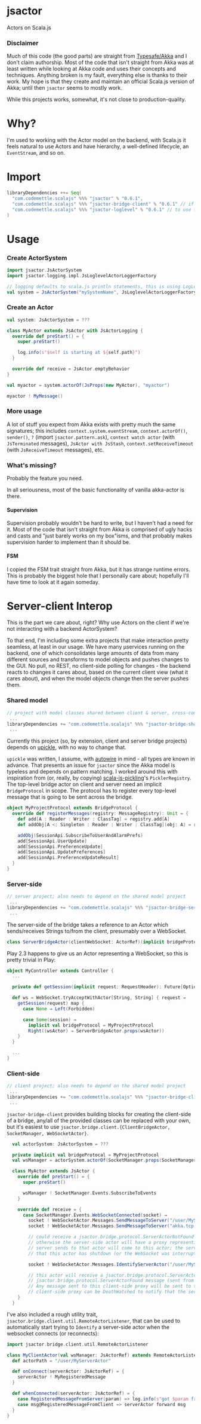 # jsactor
Actors on Scala.js

### Disclaimer
Much of this code (the good parts) are straight from [Typesafe/Akka](https://github.com/akka/akka) and I don't claim
authorship. Most of the code that isn't straight from Akka was at least written while looking at Akka code and uses
their concepts and techniques. Anything broken is my fault, everything else is thanks to their work. My hope is that
they create and maintain an official Scala.js version of Akka; until then `jsactor` seems to mostly work.

While this projects works, somewhat, it's not close to production-quality.

# Why?

I'm used to working with the Actor model on the backend, with Scala.js it feels natural to use Actors and have
hierarchy, a well-defined lifecycle, an `EventStream`, and so on.

# Import

```scala
libraryDependencies ++= Seq(
  "com.codemettle.scalajs" %%% "jsactor" % "0.6.1",
  "com.codemettle.scalajs" %%% "jsactor-bridge-client" % "0.6.1" // if using jsactor-bridge
  "com.codemettle.scalajs" %%% "jsactor-loglevel" % "0.6.1" // to use the LogLevel logging adapter
)
```

# Usage

### Create ActorSystem

```scala
import jsactor.JsActorSystem
import jsactor.logging.impl.JsLoglevelActorLoggerFactory

// logging defaults to scala.js println statements, this is using LogLevel; JsNullActorLoggerFactory also exists
val system = JsActorSystem("mySystemName", JsLoglevelActorLoggerFactory)
```

### Create an Actor

```scala
val system: JsActorSystem = ???

class MyActor extends JsActor with JsActorLogging {
  override def preStart() = {
    super.preStart()

    log.info(s"$self is starting at ${self.path}")
  }

  override def receive = JsActor.emptyBehavior
}

val myactor = system.actorOf(JsProps(new MyActor), "myactor")

myactor ! MyMessage()
```

### More usage

A lot of stuff you expect from Akka exists with pretty much the same signatures; this includes `context.system.eventStream`,
`context.actorOf()`, `sender()`, `?` (import `jsactor.pattern.ask`), `context watch actor` (with `JsTerminated` messages),
`JsActor with JsStash`, `context.setReceiveTimeout` (with `JsReceiveTimeout` messages), etc.

### What's missing?

Probably the feature you need.

In all seriousness, most of the basic functionality of vanilla akka-actor is there.

#### Supervision

Supervision probably wouldn't be hard to write, but I haven't had a need for it. Most of the code that isn't straight
from Akka is comprised of ugly hacks and casts and "just barely works on my box"isms, and that probably makes
supervision harder to implement than it should be.

#### FSM

I copied the FSM trait straight from Akka, but it has strange runtime errors. This is probably the biggest hole that I
personally care about; hopefully I'll have time to look at it again someday.

# Server-client Interop

This is the part we care about, right? Why use Actors on the client if we're not interacting with a backend ActorSystem?

To that end, I'm including some extra projects that make interaction pretty seamless, at least in our usage. We have
many µservices running on the backend, one of which consolidates large amounts of data from many different sources and
transforms to model objects and pushes changes to the GUI. No pull, no REST, no client-side polling for changes - the
backend reacts to changes it cares about, based on the current client view (what it cares about), and when the model
objects change then the server pushes them.

### Shared model

```scala
// project with model classes shared between client & server, cross-compiled to JVM & JS
 ...
libraryDependencies += "com.codemettle.scalajs" %%% "jsactor-bridge-shared" % "0.6.1"
 ...
```

Currently this project (so, by extension, client and server bridge projects) depends on
[upickle](https://github.com/lihaoyi/upickle), with no way to change that.

`upickle` was written, I assume, with [autowire](https://github.com/lihaoyi/autowire) in mind - all types are known in
advance. That presents an issue for `jsactor` since the Akka model is typeless and depends on pattern matching.
I worked around this with inspiration from (or, really, by copying) [scala-js-pickling](https://github.com/scala-js/scala-js-pickling)'s
`PicklerRegistry`. The top-level bridge actor on client and server need an implicit `BridgeProtocol` in scope. The
protocol has to register every top-level message that is going to be sent across the bridge.

```scala
object MyProjectProtocol extends BridgeProtocol {
  override def registerMessages(registry: MessageRegistry): Unit = {
    def add[A : Reader : Writer : ClassTag] = registry.add[A]
    def addObj[A <: Singleton : Reader : Writer : ClassTag](obj: A) = registry.addObj(obj)

    addObj(SessionApi.SubscribeToUserAndAlarmPrefs)
    add[SessionApi.UserUpdate]
    add[SessionApi.PreferenceUpdate]
    add[SessionApi.UpdatePreferences]
    add[SessionApi.PreferenceUpdateResult]
  }
}
```

### Server-side

```scala
// server project; also needs to depend on the shared model project
 ...
libraryDependencies += "com.codemettle.scalajs" %%% "jsactor-bridge-server" % "0.6.1"
 ...
```

The server-side of the bridge takes a reference to an Actor which sends/receives Strings to/from the client,
presumably over a WebSocket.

```scala
class ServerBridgeActor(clientWebSocket: ActorRef)(implicit bridgeProtocol: BridgeProtocol) extends Actor
```

Play 2.3 happens to give us an Actor representing a WebSocket, so this is pretty trivial in Play:

```scala
object MyController extends Controller {
  ...

  private def getSession(implicit request: RequestHeader): Future[Option[ClientSession]] = ???

  def ws = WebSocket.tryAcceptWithActor[String, String] { request ⇒
    getSession(request) map {
      case None ⇒ Left(Forbidden)

      case Some(session) ⇒
        implicit val bridgeProtocol = MyProjectProtocol
        Right((wsActor) ⇒ ServerBridgeActor.props(wsActor))
    }
  }

  ...
}
```

### Client-side

```scala
// client project; also needs to depend on the shared model project
 ...
libraryDependencies += "com.codemettle.scalajs" %%% "jsactor-bridge-client" % "0.6.1"
 ...
```

`jsactor-bridge-client` provides building blocks for creating the client-side of a bridge, any/all of the provided
 classes can be replaced with your own, but it's easiest to use `jsactor.bridge.client.{ClientBridgeActor, SocketManager, WebSocketActor}`.

```scala
  val actorSystem: JsActorSystem = ???

  private implicit val bridgeProtocal = MyProjectProtocol
  val wsManager = actorSystem.actorOf(SocketManager.props(SocketManager.Config("ws://localhost:9000/ws"), "socketManager")

  class MyActor extends JsActor {
    override def preStart() = {
      super.preStart()

      wsManager ! SocketManager.Events.SubscribeToEvents
    }

    override def receive = {
      case SocketManager.Events.WebSocketConnected(socket) ⇒
        socket ! WebSocketActor.Messages.SendMessageToServer("/user/MyServerActor", MessageThatIHaveRegistered())
        socket ! WebSocketActor.Messages.SendMessageToServer("akka.tcp://ActorSystem@address:port/user/MyServerActor", MessageThatIHaveRegistered())

        // could receive a jsactor.bridge.protocol.ServerActorNotFound message,
        // otherwise the server-side actor will have a proxy representing this client-side actor, any messages the
        // server sends to that actor will come to this actor; the server can DeathWatch that proxy to be notified
        // that this actor has shutdown (or the WebSocket was interrupted)

        socket ! WebSocketActor.Messages.IdentifyServerActor("/user/MyServerActor")

        // this actor will receive a jsactor.bridge.protocol.ServerActorNotFound message, or will receive a
        // jsactor.bridge.protocol.ServerActorFound message (sent from the client-side proxy of that server-side actor).
        // Any message sent to this client-side proxy will be sent to the corresponding server-side actor, and the
        // client-side proxy can be DeathWatched to notify that the server actor has shutdown (or WebSocket was interrupted).
    }
  }
```

I've also included a rough utility trait, `jsactor.bridge.client.util.RemoteActorListener`, that can be used to
automatically start trying to `Identify` a server-side actor when the websocket connects (or reconnects):

```scala
import jsactor.bridge.client.util.RemoteActorListener

class MyClientActor(val wsManager: JsActorRef) extends RemoteActorListener {
  def actorPath = "/user/MyServerActor"

  def onConnect(serverActor: JsActorRef) = {
    serverActor ! MyRegisteredMessage
  }

  def whenConnected(serverActor: JsActorRef) = {
    case RegisteredMessageFromServer(param) => log.info(s"got $param from server")
    case msg@RegisteredMessageFromClient => serverActor forward msg
  }
}
```
